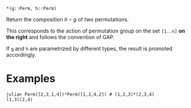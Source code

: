 ```
*(g::Perm, h::Perm)
```

Return the composition $h ∘ g$ of two permutations.

This corresponds to the action of permutation group on the set `[1..n]` **on the right** and follows the convention of GAP.

If `g` and `h` are parametrized by different types, the result is promoted accordingly.

# Examples

```jldoctest
julia> Perm([2,3,1,4])*Perm([1,3,4,2]) # (1,2,3)*(2,3,4)
(1,3)(2,4)
```
